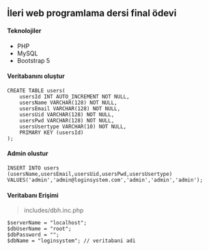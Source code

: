 ## İleri web programlama dersi final ödevi

#### Teknolojiler

- PHP
- MySQL
- Bootstrap 5

#### Veritabanını oluştur

```
CREATE TABLE users(
	usersId INT AUTO_INCREMENT NOT NULL,
    usersName VARCHAR(128) NOT NULL,
    usersEmail VARCHAR(128) NOT NULL,
    usersUid VARCHAR(128) NOT NULL,
    usersPwd VARCHAR(128) NOT NULL,
    usersUsertype VARCHAR(10) NOT NULL,
    PRIMARY KEY (usersId)
);
```

#### Admin olustur

```
INSERT INTO users (usersName,usersEmail,usersUid,usersPwd,usersUsertype) VALUES('admin','admin@loginsystem.com','admin','admin','admin');
```

#### Veritabanı Erişimi

> includes/dbh.inc.php

```
$serverName = "localhost";
$dbUserName = "root";
$dbPassword = "";
$dbName = "loginsystem"; // veritabani adi
```

